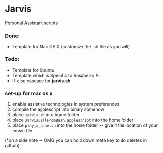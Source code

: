 Jarvis
======

Personal Assistant scripts

### Done:

* Template for Mac OS X (customize the .sh file as you will)

### Todo:

* Template for Ubuntu
* Template which is Specific to Raspberry Pi
* if-else cascade for **jarvis.sh**


### set-up for mac os x

1. enable assistive technologies in system preferences
2. compile the applescript into binary somehow
3. place `jarvis.sh` into home folder
4. place `JarvisCallFromBash.applescript` into the home folder
5. place `play_a_tune.sh` into the home folder -- give it the location of your music file


(*on a side note -- OMG you can hold down meta key to do deletes in github)
